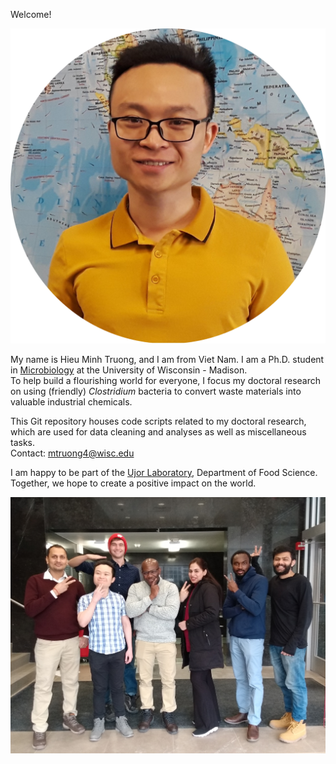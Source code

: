 Welcome!

![Portrait of Hieu Minh Truong][1]

My name is Hieu Minh Truong, and I am from Viet Nam. I am a Ph.D. student in [Microbiology][2] at the University of Wisconsin - Madison.  
To help build a flourishing world for everyone, I focus my doctoral research on using (friendly) *Clostridium* bacteria to convert waste materials into valuable industrial chemicals.  

This Git repository houses code scripts related to my doctoral research, which are used for data cleaning and analyses as well as miscellaneous tasks.  
Contact: [mtruong4@wisc.edu](mtruong4@wisc.edu)


I am happy to be part of the [Ujor Laboratory][3], Department of Food Science. Together, we hope to create a positive impact on the world.  

![Ujor Lab fun picture][4]



[1]: ./lab_photos/Portrait_2_cropped_round.png "Portrait of Hieu Minh Truong"
[2]: <https://microbiology.wisc.edu/> "Microbiology Doctoral Training Program at UW-Madison"
[3]: <https://foodsci.wisc.edu/ujor_lab/> "Ujor Laboratory website"
[4]: ./lab_photos/LabPhoto_2022-03_2.jpg "Ujor Lab fun picture"
